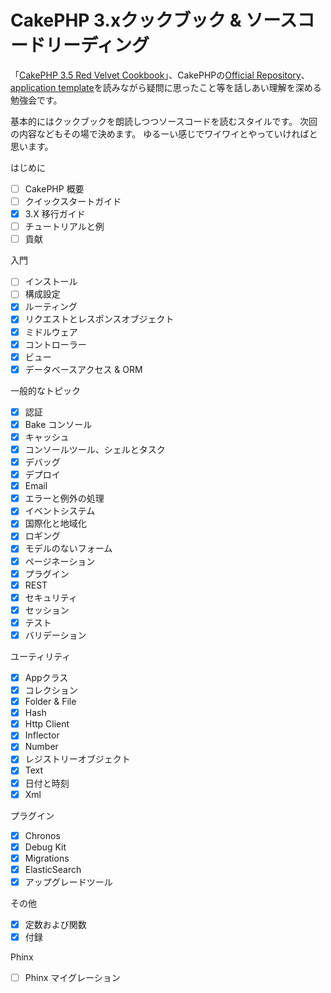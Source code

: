 # CakePHP 3.xクックブック & ソースコードリーディング

「[CakePHP 3.5 Red Velvet Cookbook](https://book.cakephp.org/3.0/ja/contents.html)」、CakePHPの[Official Repository](https://github.com/cakephp/cakephp)、[application template](https://github.com/cakephp/app)を読みながら疑問に思ったこと等を話しあい理解を深める勉強会です。

基本的にはクックブックを朗読しつつソースコードを読むスタイルです。 次回の内容などもその場で決めます。 ゆるーい感じでワイワイとやっていければと思います。

はじめに
- [ ] CakePHP 概要
- [ ] クイックスタートガイド
- [x] 3.X 移行ガイド
- [ ] チュートリアルと例
- [ ] 貢献

入門
- [ ] インストール
- [ ] 構成設定
- [x] ルーティング
- [x] リクエストとレスポンスオブジェクト
- [x] ミドルウェア
- [x] コントローラー
- [x] ビュー
- [x] データベースアクセス & ORM

一般的なトピック
- [x] 認証
- [x] Bake コンソール
- [x] キャッシュ
- [x] コンソールツール、シェルとタスク
- [x] デバッグ
- [x] デプロイ
- [x] Email
- [x] エラーと例外の処理
- [x] イベントシステム
- [x] 国際化と地域化
- [x] ロギング
- [x] モデルのないフォーム
- [x] ページネーション
- [x] プラグイン
- [x] REST
- [x] セキュリティ
- [x] セッション
- [x] テスト
- [x] バリデーション

ユーティリティ
- [x] Appクラス
- [x] コレクション
- [x] Folder & File
- [x] Hash
- [x] Http Client
- [x] Inflector
- [x] Number
- [x] レジストリーオブジェクト
- [x] Text
- [x] 日付と時刻
- [x] Xml

プラグイン
- [x] Chronos
- [x] Debug Kit
- [x] Migrations
- [x] ElasticSearch
- [x] アップグレードツール

その他
- [x] 定数および関数
- [x] 付録

Phinx
- [ ] Phinx マイグレーション
